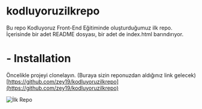 # kodluyoruzilkrepo
Bu repo Kodluyoruz Front-End Eğitiminde oluşturduğumuz ilk repo. İçerisinde bir adet README dosyası, bir adet de index.html barındırıyor.
# - Installation 
Öncelikle projeyi clonelayın. (Buraya sizin reponuzdan aldığınız link gelecek)
[https://github.com/zey19/kodluyoruzilkrepo](https://github.com/zey19/kodluyoruzilkrepo)

![İlk Repo](.\kodluyoruzilkrepo\resim.png)
